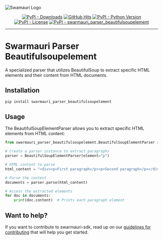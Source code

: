 
![Swamauri Logo](https://res.cloudinary.com/dbjmpekvl/image/upload/v1730099724/Swarmauri-logo-lockup-2048x757_hww01w.png)

<p align="center">
    <a href="https://pypi.org/project/swarmauri_parser_beautifulsoupelement/">
        <img src="https://img.shields.io/pypi/dm/swarmauri_parser_beautifulsoupelement" alt="PyPI - Downloads"/></a>
    <a href="https://github.com/swarmauri/swarmauri-sdk/pkgs/standards/swarmauri_parser_beautifulsoupelement/README.md">
        <img src="https://hits.seeyoufarm.com/api/count/incr/badge.svg?url=https://github.com/swarmauri/swarmauri-sdk/pkgs/standards/swarmauri_parser_beautifulsoupelement/README.md&count_bg=%2379C83D&title_bg=%23555555&icon=&icon_color=%23E7E7E7&title=hits&edge_flat=false" alt="GitHub Hits"/></a>
    <a href="https://pypi.org/project/swarmauri_parser_beautifulsoupelement/">
        <img src="https://img.shields.io/pypi/pyversions/swarmauri_parser_beautifulsoupelement" alt="PyPI - Python Version"/></a>
    <a href="https://pypi.org/project/swarmauri_parser_beautifulsoupelement/">
        <img src="https://img.shields.io/pypi/l/swarmauri_parser_beautifulsoupelement" alt="PyPI - License"/></a>
    <a href="https://pypi.org/project/swarmauri_parser_beautifulsoupelement/">
        <img src="https://img.shields.io/pypi/v/swarmauri_parser_beautifulsoupelement?label=swarmauri_parser_beautifulsoupelement&color=green" alt="PyPI - swarmauri_parser_beautifulsoupelement"/></a>
</p>

---

# Swarmauri Parser Beautifulsoupelement

A specialized parser that utilizes BeautifulSoup to extract specific HTML elements and their content from HTML documents.

## Installation

```bash
pip install swarmauri_parser_beautifulsoupelement
```

## Usage

The BeautifulSoupElementParser allows you to extract specific HTML elements from HTML content:

```python
from swarmauri_parser_beautifulsoupelement.BeautifulSoupElementParser import BeautifulSoupElementParser

# Create a parser instance to extract paragraphs
parser = BeautifulSoupElementParser(element="p")

# HTML content to parse
html_content = "<div><p>First paragraph</p><p>Second paragraph</p></div>"

# Parse the content
documents = parser.parse(html_content)

# Access the extracted elements
for doc in documents:
    print(doc.content)  # Prints each paragraph element
```

## Want to help?

If you want to contribute to swarmauri-sdk, read up on our [guidelines for contributing](https://github.com/swarmauri/swarmauri-sdk/blob/master/contributing.md) that will help you get started.
